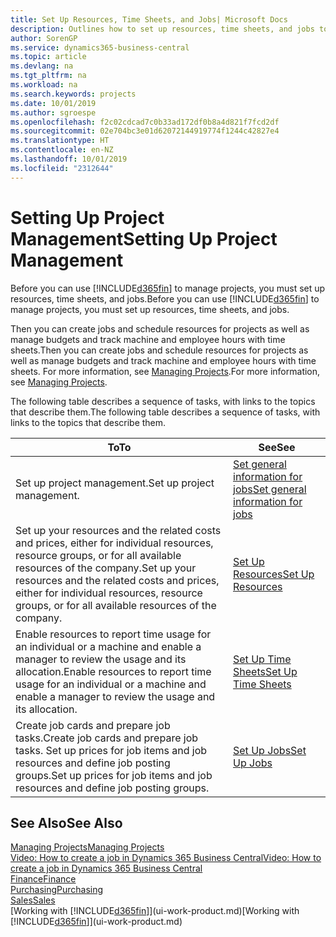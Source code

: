 ```yaml
---
title: Set Up Resources, Time Sheets, and Jobs| Microsoft Docs
description: Outlines how to set up resources, time sheets, and jobs to manage projects.
author: SorenGP
ms.service: dynamics365-business-central
ms.topic: article
ms.devlang: na
ms.tgt_pltfrm: na
ms.workload: na
ms.search.keywords: projects
ms.date: 10/01/2019
ms.author: sgroespe
ms.openlocfilehash: f2c02cdcad7c0b33ad172df0b8a4d821f7fcd2df
ms.sourcegitcommit: 02e704bc3e01d62072144919774f1244c42827e4
ms.translationtype: HT
ms.contentlocale: en-NZ
ms.lasthandoff: 10/01/2019
ms.locfileid: "2312644"
---
```

# <a name="setting-up-project-management"></a><span data-ttu-id="a7e22-103">Setting Up Project Management</span><span class="sxs-lookup"><span data-stu-id="a7e22-103">Setting Up Project Management</span></span>
<span data-ttu-id="a7e22-104">Before you can use [!INCLUDE[d365fin](includes/d365fin_md.md)] to manage projects, you must set up resources, time sheets, and jobs.</span><span class="sxs-lookup"><span data-stu-id="a7e22-104">Before you can use [!INCLUDE[d365fin](includes/d365fin_md.md)] to manage projects, you must set up resources, time sheets, and jobs.</span></span>

<span data-ttu-id="a7e22-105">Then you can create jobs and schedule resources for projects as well as manage budgets and track machine and employee hours with time sheets.</span><span class="sxs-lookup"><span data-stu-id="a7e22-105">Then you can create jobs and schedule resources for projects as well as manage budgets and track machine and employee hours with time sheets.</span></span> <span data-ttu-id="a7e22-106">For more information, see [Managing Projects](projects-manage-projects.md).</span><span class="sxs-lookup"><span data-stu-id="a7e22-106">For more information, see [Managing Projects](projects-manage-projects.md).</span></span>  

<span data-ttu-id="a7e22-107">The following table describes a sequence of tasks, with links to the topics that describe them.</span><span class="sxs-lookup"><span data-stu-id="a7e22-107">The following table describes a sequence of tasks, with links to the topics that describe them.</span></span>

| <span data-ttu-id="a7e22-108">To</span><span class="sxs-lookup"><span data-stu-id="a7e22-108">To</span></span> | <span data-ttu-id="a7e22-109">See</span><span class="sxs-lookup"><span data-stu-id="a7e22-109">See</span></span> |
| --- | --- |
| <span data-ttu-id="a7e22-110">Set up project management.</span><span class="sxs-lookup"><span data-stu-id="a7e22-110">Set up project management.</span></span>|[<span data-ttu-id="a7e22-111">Set general information for jobs</span><span class="sxs-lookup"><span data-stu-id="a7e22-111">Set general information for jobs</span></span>](projects-how-setup-jobs.md#to-set-general-information-for-jobs)|
| <span data-ttu-id="a7e22-112">Set up your resources and the related costs and prices, either for individual resources, resource groups, or for all available resources of the company.</span><span class="sxs-lookup"><span data-stu-id="a7e22-112">Set up your resources and the related costs and prices, either for individual resources, resource groups, or for all available resources of the company.</span></span> |[<span data-ttu-id="a7e22-113">Set Up Resources</span><span class="sxs-lookup"><span data-stu-id="a7e22-113">Set Up Resources</span></span>](projects-how-setup-resources.md) |
| <span data-ttu-id="a7e22-114">Enable resources to report time usage for an individual or a machine and enable a manager to review the usage and its allocation.</span><span class="sxs-lookup"><span data-stu-id="a7e22-114">Enable resources to report time usage for an individual or a machine and enable a manager to review the usage and its allocation.</span></span> |[<span data-ttu-id="a7e22-115">Set Up Time Sheets</span><span class="sxs-lookup"><span data-stu-id="a7e22-115">Set Up Time Sheets</span></span>](projects-how-setup-time-sheets.md) |
| <span data-ttu-id="a7e22-116">Create job cards and prepare job tasks.</span><span class="sxs-lookup"><span data-stu-id="a7e22-116">Create job cards and prepare job tasks.</span></span> <span data-ttu-id="a7e22-117">Set up prices for job items and job resources and define job posting groups.</span><span class="sxs-lookup"><span data-stu-id="a7e22-117">Set up prices for job items and job resources and define job posting groups.</span></span> |[<span data-ttu-id="a7e22-118">Set Up Jobs</span><span class="sxs-lookup"><span data-stu-id="a7e22-118">Set Up Jobs</span></span>](projects-how-setup-jobs.md) |

## <a name="see-also"></a><span data-ttu-id="a7e22-119">See Also</span><span class="sxs-lookup"><span data-stu-id="a7e22-119">See Also</span></span>

[<span data-ttu-id="a7e22-120">Managing Projects</span><span class="sxs-lookup"><span data-stu-id="a7e22-120">Managing Projects</span></span>](projects-manage-projects.md)  
[<span data-ttu-id="a7e22-121">Video: How to create a job in Dynamics 365 Business Central</span><span class="sxs-lookup"><span data-stu-id="a7e22-121">Video: How to create a job in Dynamics 365 Business Central</span></span>](https://www.youtube.com/watch?v=VqaPWr7BWmw)  
[<span data-ttu-id="a7e22-122">Finance</span><span class="sxs-lookup"><span data-stu-id="a7e22-122">Finance</span></span>](finance.md)  
[<span data-ttu-id="a7e22-123">Purchasing</span><span class="sxs-lookup"><span data-stu-id="a7e22-123">Purchasing</span></span>](purchasing-manage-purchasing.md)  
[<span data-ttu-id="a7e22-124">Sales</span><span class="sxs-lookup"><span data-stu-id="a7e22-124">Sales</span></span>](sales-manage-sales.md)  
<span data-ttu-id="a7e22-125">[Working with [!INCLUDE[d365fin](includes/d365fin_md.md)]](ui-work-product.md)</span><span class="sxs-lookup"><span data-stu-id="a7e22-125">[Working with [!INCLUDE[d365fin](includes/d365fin_md.md)]](ui-work-product.md)</span></span>  
